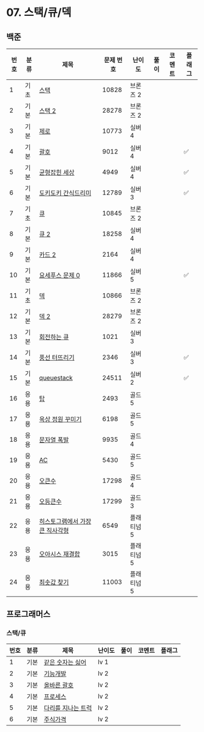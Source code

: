 # 07. 스택/큐/덱

## 백준

| 번호 | 분류 | 제목                                     | 문제 번호 | 난이도 | 풀이 | 코멘트 | 플래그 |
|------|------|------------------------------------------|------------|--------|------|---------|--------|
| 1    | 기초 | [스택](https://www.acmicpc.net/problem/10828) | 10828 | 브론즈 2 |  |  |  |
| 2    | 기본 | [스택 2](https://www.acmicpc.net/problem/28278) | 28278 | 브론즈 2 |  |  |  |
| 3    | 기본 | [제로](https://www.acmicpc.net/problem/10773) | 10773 | 실버 4 |  |  |  |
| 4    | 기본 | [괄호](https://www.acmicpc.net/problem/9012) | 9012 | 실버 4 |  |  | ✅ |
| 5    | 기본 | [균형잡힌 세상](https://www.acmicpc.net/problem/4949) | 4949 | 실버 4 |  |  | ✅ |
| 6    | 기본 | [도키도키 간식드리미](https://www.acmicpc.net/problem/12789) | 12789 | 실버 3 |  |  | ✅ |
| 7    | 기초 | [큐](https://www.acmicpc.net/problem/10845) | 10845 | 브론즈 2 |  |  |  |
| 8    | 기본 | [큐 2](https://www.acmicpc.net/problem/18258) | 18258 | 실버 4 |  |  |  |
| 9    | 기본 | [카드 2](https://www.acmicpc.net/problem/2164) | 2164 | 실버 4 |  |  |  |
| 10   | 기본 | [요세푸스 문제 0](https://www.acmicpc.net/problem/11866) | 11866 | 실버 5 |  |  | ✅ |
| 11   | 기초 | [덱](https://www.acmicpc.net/problem/10866) | 10866 | 브론즈 2 |  |  |  |
| 12   | 기본 | [덱 2](https://www.acmicpc.net/problem/28279) | 28279 | 브론즈 2 |  |  |  |
| 13   | 기본 | [회전하는 큐](https://www.acmicpc.net/problem/1021) | 1021 | 실버 3 |  |  |  |
| 14   | 기본 | [풍선 터뜨리기](https://www.acmicpc.net/problem/2346) | 2346 | 실버 3 |  |  | ✅ |
| 15   | 기본 | [queuestack](https://www.acmicpc.net/problem/24511) | 24511 | 실버 2 |  |  | ✅ |
| 16   | 응용 | [탑](https://www.acmicpc.net/problem/2493) | 2493 | 골드 5 |  |  |  |
| 17   | 응용 | [옥상 정원 꾸미기](https://www.acmicpc.net/problem/6198) | 6198 | 골드 5 |  |  |  |
| 18   | 응용 | [문자열 폭발](https://www.acmicpc.net/problem/9935) | 9935 | 골드 4 |  |  |  |
| 19   | 응용 | [AC](https://www.acmicpc.net/problem/5430) | 5430 | 골드 5 |  |  |  |
| 20   | 응용 | [오큰수](https://www.acmicpc.net/problem/17298) | 17298 | 골드 4 |  |  |  |
| 21   | 응용 | [오등큰수](https://www.acmicpc.net/problem/17299) | 17299 | 골드 3 |  |  |  |
| 22   | 응용 | [히스토그램에서 가장 큰 직사각형](https://www.acmicpc.net/problem/6549) | 6549 | 플래티넘 5 |  |  |  |
| 23   | 응용 | [오아시스 재결합](https://www.acmicpc.net/problem/3015) | 3015 | 플래티넘 5 |  |  |  |
| 24   | 응용 | [최솟값 찾기](https://www.acmicpc.net/problem/11003) | 11003 | 플래티넘 5 |  |  |  |

## 프로그래머스
### 스택/큐
| 번호 | 분류 | 제목                                                                            | 난이도  | 풀이 | 코멘트 | 플래그 |
|----|-----|-------------------------------------------------------------------------------|------|-----|-----|---|
| 1  | 기본 | [같은 숫자는 싫어](https://school.programmers.co.kr/learn/courses/30/lessons/12906)  | lv 1 |     |     |   |
| 2  | 기본 | [기능개발](https://school.programmers.co.kr/learn/courses/30/lessons/42586)       | lv 2 |     |     |   |
| 3  | 기본 | [올바른 괄호](https://school.programmers.co.kr/learn/courses/30/lessons/12909)     | lv 2 |     |     |   |
| 4  | 기본 | [프로세스](https://school.programmers.co.kr/learn/courses/30/lessons/42587)       | lv 2 |     |     |   |
| 5  | 기본 | [다리를 지나는 트럭](https://school.programmers.co.kr/learn/courses/30/lessons/42583) | lv 2 |     |     |   |
| 6  | 기본 | [주식가격](https://school.programmers.co.kr/learn/courses/30/lessons/42584)       | lv 2 |     |     |   |